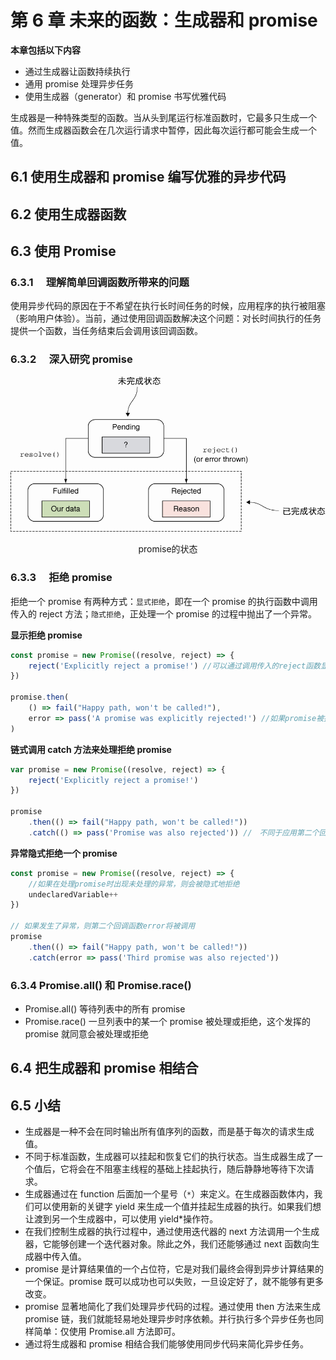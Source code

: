 # 第 6 章 未来的函数：生成器和 promise

**本章包括以下内容**

-   通过生成器让函数持续执行
-   通用 promise 处理异步任务
-   使用生成器（generator）和 promise 书写优雅代码

生成器是一种特殊类型的函数。当从头到尾运行标准函数时，它最多只生成一个值。然而生成器函数会在几次运行请求中暂停，因此每次运行都可能会生成一个值。

## 6.1 使用生成器和 promise 编写优雅的异步代码

## 6.2 使用生成器函数

## 6.3 使用 Promise

### 6.3.1 　理解简单回调函数所带来的问题

使用异步代码的原因在于不希望在执行长时间任务的时候，应用程序的执行被阻塞（影响用户体验）。当前，通过使用回调函数解决这个问题：对长时间执行的任务提供一个函数，当任务结束后会调用该回调函数。

### 6.3.2 　深入研究 promise

![](images/promise.png)

<center> promise的状态</center>

### 6.3.3 　拒绝 promise

拒绝一个 promise 有两种方式：`显式拒绝`，即在一个 promise 的执行函数中调用传入的 reject 方法；`隐式拒绝`，正处理一个 promise 的过程中抛出了一个异常。

**显示拒绝 promise**

```js
const promise = new Promise((resolve, reject) => {
	reject('Explicitly reject a promise!') //可以通过调用传入的reject函数显式拒绝该promise
})

promise.then(
	() => fail("Happy path, won't be called!"),
	error => pass('A promise was explicitly rejected!') //如果promise被拒绝，则第二个回调函数error将会被调用
)
```

**链式调用 catch 方法来处理拒绝 promise**

```js
var promise = new Promise((resolve, reject) => {
	reject('Explicitly reject a promise!')
})

promise
	.then(() => fail("Happy path, won't be called!"))
	.catch(() => pass('Promise was also rejected')) //　不同于应用第二个回调函数error，我们可以对catch方法进行链式调用，并将其传入回调函数error中。最终的结束条件相同
```

**异常隐式拒绝一个 promise**

```js
const promise = new Promise((resolve, reject) => {
	//如果在处理promise时出现未处理的异常，则会被隐式地拒绝
	undeclaredVariable++
})

// 如果发生了异常，则第二个回调函数error将被调用
promise
	.then(() => fail("Happy path, won't be called!"))
	.catch(error => pass('Third promise was also rejected'))
```

### 6.3.4 Promise.all() 和 Promise.race()

-   Promise.all()
    等待列表中的所有 promise
-   Promise.race()
    一旦列表中的某一个 promise 被处理或拒绝，这个发挥的 promise 就同意会被处理或拒绝

## 6.4 把生成器和 promise 相结合

## 6.5 小结

-   生成器是一种不会在同时输出所有值序列的函数，而是基于每次的请求生成值。
-   不同于标准函数，生成器可以挂起和恢复它们的执行状态。当生成器生成了一个值后，它将会在不阻塞主线程的基础上挂起执行，随后静静地等待下次请求。
-   生成器通过在 function 后面加一个星号（`*`）来定义。在生成器函数体内，我们可以使用新的关键字 yield 来生成一个值并挂起生成器的执行。如果我们想让渡到另一个生成器中，可以使用 yield\*操作符。
-   在我们控制生成器的执行过程中，通过使用迭代器的 next 方法调用一个生成器，它能够创建一个迭代器对象。除此之外，我们还能够通过 next 函数向生成器中传入值。
-   promise 是计算结果值的一个占位符，它是对我们最终会得到异步计算结果的一个保证。promise 既可以成功也可以失败，一旦设定好了，就不能够有更多改变。
-   promise 显著地简化了我们处理异步代码的过程。通过使用 then 方法来生成 promise 链，我们就能轻易地处理异步时序依赖。并行执行多个异步任务也同样简单：仅使用 Promise.all 方法即可。
-   通过将生成器和 promise 相结合我们能够使用同步代码来简化异步任务。
